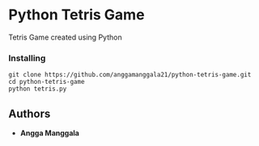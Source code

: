 # Python Tetris Game
Tetris Game created using Python

### Installing
```
git clone https://github.com/anggamanggala21/python-tetris-game.git
cd python-tetris-game
python tetris.py
```

## Authors

* **Angga Manggala**
